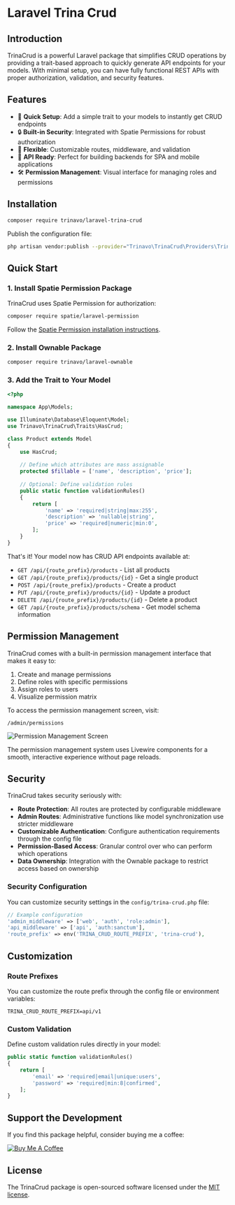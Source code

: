 # Laravel Trina Crud

## Introduction

TrinaCrud is a powerful Laravel package that simplifies CRUD operations by providing a trait-based approach to quickly generate API endpoints for your models. With minimal setup, you can have fully functional REST APIs with proper authorization, validation, and security features.

## Features

- 🚀 **Quick Setup**: Add a simple trait to your models to instantly get CRUD endpoints
- 🔒 **Built-in Security**: Integrated with Spatie Permissions for robust authorization
- 🧩 **Flexible**: Customizable routes, middleware, and validation
- 📱 **API Ready**: Perfect for building backends for SPA and mobile applications
- 🛠️ **Permission Management**: Visual interface for managing roles and permissions

## Installation

```bash
composer require trinavo/laravel-trina-crud
```

Publish the configuration file:

```bash
php artisan vendor:publish --provider="Trinavo\TrinaCrud\Providers\TrinaCrudServiceProvider" --tag="config"
```

## Quick Start

### 1. Install Spatie Permission Package

TrinaCrud uses Spatie Permission for authorization:

```bash
composer require spatie/laravel-permission
```

Follow the [Spatie Permission installation instructions](https://spatie.be/docs/laravel-permission/v5/installation-laravel).

### 2. Install Ownable Package

```bash
composer require trinavo/laravel-ownable
```

### 3. Add the Trait to Your Model

```php
<?php

namespace App\Models;

use Illuminate\Database\Eloquent\Model;
use Trinavo\TrinaCrud\Traits\HasCrud;

class Product extends Model
{
    use HasCrud;
    
    // Define which attributes are mass assignable
    protected $fillable = ['name', 'description', 'price'];
    
    // Optional: Define validation rules
    public static function validationRules()
    {
        return [
            'name' => 'required|string|max:255',
            'description' => 'nullable|string',
            'price' => 'required|numeric|min:0',
        ];
    }
}
```

That's it! Your model now has CRUD API endpoints available at:

- `GET /api/{route_prefix}/products` - List all products
- `GET /api/{route_prefix}/products/{id}` - Get a single product
- `POST /api/{route_prefix}/products` - Create a product
- `PUT /api/{route_prefix}/products/{id}` - Update a product
- `DELETE /api/{route_prefix}/products/{id}` - Delete a product
- `GET /api/{route_prefix}/products/schema` - Get model schema information

## Permission Management

TrinaCrud comes with a built-in permission management interface that makes it easy to:

1. Create and manage permissions
2. Define roles with specific permissions
3. Assign roles to users
4. Visualize permission matrix

To access the permission management screen, visit:

```plaintext
/admin/permissions
```

![Permission Management Screen](https://via.placeholder.com/800x400?text=Permission+Management+Screenshot)

The permission management system uses Livewire components for a smooth, interactive experience without page reloads.

## Security

TrinaCrud takes security seriously with:

- **Route Protection**: All routes are protected by configurable middleware
- **Admin Routes**: Administrative functions like model synchronization use stricter middleware
- **Customizable Authentication**: Configure authentication requirements through the config file
- **Permission-Based Access**: Granular control over who can perform which operations
- **Data Ownership**: Integration with the Ownable package to restrict access based on ownership

### Security Configuration

You can customize security settings in the `config/trina-crud.php` file:

```php
// Example configuration
'admin_middleware' => ['web', 'auth', 'role:admin'],
'api_middleware' => ['api', 'auth:sanctum'],
'route_prefix' => env('TRINA_CRUD_ROUTE_PREFIX', 'trina-crud'),
```

## Customization

### Route Prefixes

You can customize the route prefix through the config file or environment variables:

```plaintext
TRINA_CRUD_ROUTE_PREFIX=api/v1
```

### Custom Validation

Define custom validation rules directly in your model:

```php
public static function validationRules()
{
    return [
        'email' => 'required|email|unique:users',
        'password' => 'required|min:8|confirmed',
    ];
}
```

## Support the Development

If you find this package helpful, consider buying me a coffee:

[![Buy Me A Coffee](https://cdn.buymeacoffee.com/buttons/v2/default-yellow.png)](https://buymeacoffee.com/doonfrs)

## License

The TrinaCrud package is open-sourced software licensed under the [MIT license](LICENSE.md).
